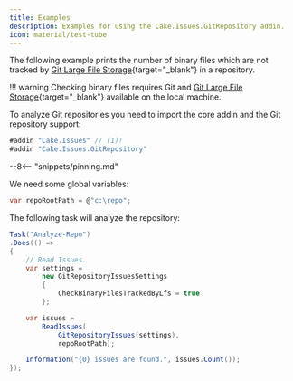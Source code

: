 ```yaml
---
title: Examples
description: Examples for using the Cake.Issues.GitRepository addin.
icon: material/test-tube
---
```


The following example prints the number of binary files which are not tracked by
[Git Large File Storage](https://git-lfs.github.com/){target="_blank"} in a repository.

!!! warning
    Checking binary files requires Git and [Git Large File Storage](https://git-lfs.github.com/){target="_blank"}
    available on the local machine.

To analyze Git repositories you need to import the core addin and the Git repository support:

```csharp
#addin "Cake.Issues" // (1)!
#addin "Cake.Issues.GitRepository"
```

--8<-- "snippets/pinning.md"

We need some global variables:

```csharp
var repoRootPath = @"c:\repo";
```

The following task will analyze the repository:

```csharp
Task("Analyze-Repo")
.Does(() =>
{
    // Read Issues.
    var settings =
        new GitRepositoryIssuesSettings
        {
            CheckBinaryFilesTrackedByLfs = true
        };

    var issues =
        ReadIssues(
            GitRepositoryIssues(settings),
            repoRootPath);

    Information("{0} issues are found.", issues.Count());
});
```
